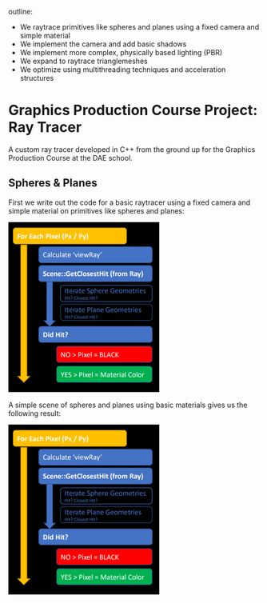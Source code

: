 outline:
* We raytrace primitives like spheres and planes using a fixed camera and simple material
* We implement the camera and add basic shadows
* We implement more complex, physically based lighting (PBR)
* We expand to raytrace trianglemeshes
* We optimize using multithreading techniques and acceleration structures

# Graphics Production Course Project: Ray Tracer
A custom ray tracer developed in C++ from the ground up for the Graphics Production Course at the DAE school.

## Spheres & Planes
First we write out the code for a basic raytracer using a fixed camera and simple material on primitives like spheres and planes:

![](https://github.com/TehPrometheus/GrP-Ray-Tracer/blob/main/lib/raytracing_flow_1.png)

A simple scene of spheres and planes using basic materials gives us the following result:

![](https://github.com/TehPrometheus/GrP-Ray-Tracer/blob/main/lib/raytracing_flow_1.png)
